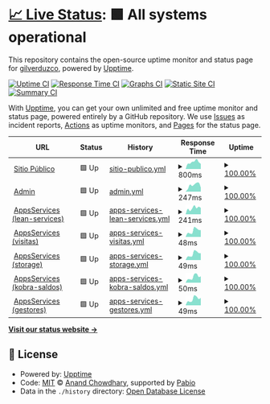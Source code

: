 # [📈 Live Status](https://status.kobra.red): <!--live status--> **🟩 All systems operational**

This repository contains the open-source uptime monitor and status page for [gilverduzco](https://status.kobra.red), powered by [Upptime](https://github.com/upptime/upptime).

[![Uptime CI](https://github.com/gilkobra/uptime/workflows/Uptime%20CI/badge.svg)](https://github.com/gilkobra/uptime/actions?query=workflow%3A%22Uptime+CI%22)
[![Response Time CI](https://github.com/gilkobra/uptime/workflows/Response%20Time%20CI/badge.svg)](https://github.com/gilkobra/uptime/actions?query=workflow%3A%22Response+Time+CI%22)
[![Graphs CI](https://github.com/gilkobra/uptime/workflows/Graphs%20CI/badge.svg)](https://github.com/gilkobra/uptime/actions?query=workflow%3A%22Graphs+CI%22)
[![Static Site CI](https://github.com/gilkobra/uptime/workflows/Static%20Site%20CI/badge.svg)](https://github.com/gilkobra/uptime/actions?query=workflow%3A%22Static+Site+CI%22)
[![Summary CI](https://github.com/gilkobra/uptime/workflows/Summary%20CI/badge.svg)](https://github.com/gilkobra/uptime/actions?query=workflow%3A%22Summary+CI%22)

With [Upptime](https://upptime.js.org), you can get your own unlimited and free uptime monitor and status page, powered entirely by a GitHub repository. We use [Issues](https://github.com/gilkobra/uptime/issues) as incident reports, [Actions](https://github.com/gilkobra/uptime/actions) as uptime monitors, and [Pages](https://status.kobra.red) for the status page.

<!--start: status pages-->
<!-- This summary is generated by Upptime (https://github.com/upptime/upptime) -->
<!-- Do not edit this manually, your changes will be overwritten -->
<!-- prettier-ignore -->
| URL | Status | History | Response Time | Uptime |
| --- | ------ | ------- | ------------- | ------ |
| <img alt="" src="https://icons.duckduckgo.com/ip3/kobra.red.ico" height="13"> [Sitio Público](https://kobra.red) | 🟩 Up | [sitio-publico.yml](https://github.com/gilkobra/uptime/commits/HEAD/history/sitio-publico.yml) | <details><summary><img alt="Response time graph" src="./graphs/sitio-publico/response-time-week.png" height="20"> 800ms</summary><br><a href="https://status.kobra.red/history/sitio-publico"><img alt="Response time 946" src="https://img.shields.io/endpoint?url=https%3A%2F%2Fraw.githubusercontent.com%2Fgilkobra%2Fuptime%2FHEAD%2Fapi%2Fsitio-publico%2Fresponse-time.json"></a><br><a href="https://status.kobra.red/history/sitio-publico"><img alt="24-hour response time 600" src="https://img.shields.io/endpoint?url=https%3A%2F%2Fraw.githubusercontent.com%2Fgilkobra%2Fuptime%2FHEAD%2Fapi%2Fsitio-publico%2Fresponse-time-day.json"></a><br><a href="https://status.kobra.red/history/sitio-publico"><img alt="7-day response time 800" src="https://img.shields.io/endpoint?url=https%3A%2F%2Fraw.githubusercontent.com%2Fgilkobra%2Fuptime%2FHEAD%2Fapi%2Fsitio-publico%2Fresponse-time-week.json"></a><br><a href="https://status.kobra.red/history/sitio-publico"><img alt="30-day response time 919" src="https://img.shields.io/endpoint?url=https%3A%2F%2Fraw.githubusercontent.com%2Fgilkobra%2Fuptime%2FHEAD%2Fapi%2Fsitio-publico%2Fresponse-time-month.json"></a><br><a href="https://status.kobra.red/history/sitio-publico"><img alt="1-year response time 946" src="https://img.shields.io/endpoint?url=https%3A%2F%2Fraw.githubusercontent.com%2Fgilkobra%2Fuptime%2FHEAD%2Fapi%2Fsitio-publico%2Fresponse-time-year.json"></a></details> | <details><summary><a href="https://status.kobra.red/history/sitio-publico">100.00%</a></summary><a href="https://status.kobra.red/history/sitio-publico"><img alt="All-time uptime 100.00%" src="https://img.shields.io/endpoint?url=https%3A%2F%2Fraw.githubusercontent.com%2Fgilkobra%2Fuptime%2FHEAD%2Fapi%2Fsitio-publico%2Fuptime.json"></a><br><a href="https://status.kobra.red/history/sitio-publico"><img alt="24-hour uptime 100.00%" src="https://img.shields.io/endpoint?url=https%3A%2F%2Fraw.githubusercontent.com%2Fgilkobra%2Fuptime%2FHEAD%2Fapi%2Fsitio-publico%2Fuptime-day.json"></a><br><a href="https://status.kobra.red/history/sitio-publico"><img alt="7-day uptime 100.00%" src="https://img.shields.io/endpoint?url=https%3A%2F%2Fraw.githubusercontent.com%2Fgilkobra%2Fuptime%2FHEAD%2Fapi%2Fsitio-publico%2Fuptime-week.json"></a><br><a href="https://status.kobra.red/history/sitio-publico"><img alt="30-day uptime 100.00%" src="https://img.shields.io/endpoint?url=https%3A%2F%2Fraw.githubusercontent.com%2Fgilkobra%2Fuptime%2FHEAD%2Fapi%2Fsitio-publico%2Fuptime-month.json"></a><br><a href="https://status.kobra.red/history/sitio-publico"><img alt="1-year uptime 100.00%" src="https://img.shields.io/endpoint?url=https%3A%2F%2Fraw.githubusercontent.com%2Fgilkobra%2Fuptime%2FHEAD%2Fapi%2Fsitio-publico%2Fuptime-year.json"></a></details>
| <img alt="" src="https://icons.duckduckgo.com/ip3/admin.kobra.red.ico" height="13"> [Admin](https://admin.kobra.red) | 🟩 Up | [admin.yml](https://github.com/gilkobra/uptime/commits/HEAD/history/admin.yml) | <details><summary><img alt="Response time graph" src="./graphs/admin/response-time-week.png" height="20"> 247ms</summary><br><a href="https://status.kobra.red/history/admin"><img alt="Response time 411" src="https://img.shields.io/endpoint?url=https%3A%2F%2Fraw.githubusercontent.com%2Fgilkobra%2Fuptime%2FHEAD%2Fapi%2Fadmin%2Fresponse-time.json"></a><br><a href="https://status.kobra.red/history/admin"><img alt="24-hour response time 155" src="https://img.shields.io/endpoint?url=https%3A%2F%2Fraw.githubusercontent.com%2Fgilkobra%2Fuptime%2FHEAD%2Fapi%2Fadmin%2Fresponse-time-day.json"></a><br><a href="https://status.kobra.red/history/admin"><img alt="7-day response time 247" src="https://img.shields.io/endpoint?url=https%3A%2F%2Fraw.githubusercontent.com%2Fgilkobra%2Fuptime%2FHEAD%2Fapi%2Fadmin%2Fresponse-time-week.json"></a><br><a href="https://status.kobra.red/history/admin"><img alt="30-day response time 348" src="https://img.shields.io/endpoint?url=https%3A%2F%2Fraw.githubusercontent.com%2Fgilkobra%2Fuptime%2FHEAD%2Fapi%2Fadmin%2Fresponse-time-month.json"></a><br><a href="https://status.kobra.red/history/admin"><img alt="1-year response time 411" src="https://img.shields.io/endpoint?url=https%3A%2F%2Fraw.githubusercontent.com%2Fgilkobra%2Fuptime%2FHEAD%2Fapi%2Fadmin%2Fresponse-time-year.json"></a></details> | <details><summary><a href="https://status.kobra.red/history/admin">100.00%</a></summary><a href="https://status.kobra.red/history/admin"><img alt="All-time uptime 100.00%" src="https://img.shields.io/endpoint?url=https%3A%2F%2Fraw.githubusercontent.com%2Fgilkobra%2Fuptime%2FHEAD%2Fapi%2Fadmin%2Fuptime.json"></a><br><a href="https://status.kobra.red/history/admin"><img alt="24-hour uptime 100.00%" src="https://img.shields.io/endpoint?url=https%3A%2F%2Fraw.githubusercontent.com%2Fgilkobra%2Fuptime%2FHEAD%2Fapi%2Fadmin%2Fuptime-day.json"></a><br><a href="https://status.kobra.red/history/admin"><img alt="7-day uptime 100.00%" src="https://img.shields.io/endpoint?url=https%3A%2F%2Fraw.githubusercontent.com%2Fgilkobra%2Fuptime%2FHEAD%2Fapi%2Fadmin%2Fuptime-week.json"></a><br><a href="https://status.kobra.red/history/admin"><img alt="30-day uptime 100.00%" src="https://img.shields.io/endpoint?url=https%3A%2F%2Fraw.githubusercontent.com%2Fgilkobra%2Fuptime%2FHEAD%2Fapi%2Fadmin%2Fuptime-month.json"></a><br><a href="https://status.kobra.red/history/admin"><img alt="1-year uptime 100.00%" src="https://img.shields.io/endpoint?url=https%3A%2F%2Fraw.githubusercontent.com%2Fgilkobra%2Fuptime%2FHEAD%2Fapi%2Fadmin%2Fuptime-year.json"></a></details>
| <img alt="" src="https://icons.duckduckgo.com/ip3/apps.kobra.red.ico" height="13"> [AppsServices (lean-services)](https://apps.kobra.red/s1/lean-services/) | 🟩 Up | [apps-services-lean-services.yml](https://github.com/gilkobra/uptime/commits/HEAD/history/apps-services-lean-services.yml) | <details><summary><img alt="Response time graph" src="./graphs/apps-services-lean-services/response-time-week.png" height="20"> 241ms</summary><br><a href="https://status.kobra.red/history/apps-services-lean-services"><img alt="Response time 353" src="https://img.shields.io/endpoint?url=https%3A%2F%2Fraw.githubusercontent.com%2Fgilkobra%2Fuptime%2FHEAD%2Fapi%2Fapps-services-lean-services%2Fresponse-time.json"></a><br><a href="https://status.kobra.red/history/apps-services-lean-services"><img alt="24-hour response time 249" src="https://img.shields.io/endpoint?url=https%3A%2F%2Fraw.githubusercontent.com%2Fgilkobra%2Fuptime%2FHEAD%2Fapi%2Fapps-services-lean-services%2Fresponse-time-day.json"></a><br><a href="https://status.kobra.red/history/apps-services-lean-services"><img alt="7-day response time 241" src="https://img.shields.io/endpoint?url=https%3A%2F%2Fraw.githubusercontent.com%2Fgilkobra%2Fuptime%2FHEAD%2Fapi%2Fapps-services-lean-services%2Fresponse-time-week.json"></a><br><a href="https://status.kobra.red/history/apps-services-lean-services"><img alt="30-day response time 280" src="https://img.shields.io/endpoint?url=https%3A%2F%2Fraw.githubusercontent.com%2Fgilkobra%2Fuptime%2FHEAD%2Fapi%2Fapps-services-lean-services%2Fresponse-time-month.json"></a><br><a href="https://status.kobra.red/history/apps-services-lean-services"><img alt="1-year response time 353" src="https://img.shields.io/endpoint?url=https%3A%2F%2Fraw.githubusercontent.com%2Fgilkobra%2Fuptime%2FHEAD%2Fapi%2Fapps-services-lean-services%2Fresponse-time-year.json"></a></details> | <details><summary><a href="https://status.kobra.red/history/apps-services-lean-services">100.00%</a></summary><a href="https://status.kobra.red/history/apps-services-lean-services"><img alt="All-time uptime 100.00%" src="https://img.shields.io/endpoint?url=https%3A%2F%2Fraw.githubusercontent.com%2Fgilkobra%2Fuptime%2FHEAD%2Fapi%2Fapps-services-lean-services%2Fuptime.json"></a><br><a href="https://status.kobra.red/history/apps-services-lean-services"><img alt="24-hour uptime 100.00%" src="https://img.shields.io/endpoint?url=https%3A%2F%2Fraw.githubusercontent.com%2Fgilkobra%2Fuptime%2FHEAD%2Fapi%2Fapps-services-lean-services%2Fuptime-day.json"></a><br><a href="https://status.kobra.red/history/apps-services-lean-services"><img alt="7-day uptime 100.00%" src="https://img.shields.io/endpoint?url=https%3A%2F%2Fraw.githubusercontent.com%2Fgilkobra%2Fuptime%2FHEAD%2Fapi%2Fapps-services-lean-services%2Fuptime-week.json"></a><br><a href="https://status.kobra.red/history/apps-services-lean-services"><img alt="30-day uptime 100.00%" src="https://img.shields.io/endpoint?url=https%3A%2F%2Fraw.githubusercontent.com%2Fgilkobra%2Fuptime%2FHEAD%2Fapi%2Fapps-services-lean-services%2Fuptime-month.json"></a><br><a href="https://status.kobra.red/history/apps-services-lean-services"><img alt="1-year uptime 100.00%" src="https://img.shields.io/endpoint?url=https%3A%2F%2Fraw.githubusercontent.com%2Fgilkobra%2Fuptime%2FHEAD%2Fapi%2Fapps-services-lean-services%2Fuptime-year.json"></a></details>
| <img alt="" src="https://icons.duckduckgo.com/ip3/apps.kobra.red.ico" height="13"> [AppsServices (visitas)](https://apps.kobra.red/s1/visitas/) | 🟩 Up | [apps-services-visitas.yml](https://github.com/gilkobra/uptime/commits/HEAD/history/apps-services-visitas.yml) | <details><summary><img alt="Response time graph" src="./graphs/apps-services-visitas/response-time-week.png" height="20"> 48ms</summary><br><a href="https://status.kobra.red/history/apps-services-visitas"><img alt="Response time 49" src="https://img.shields.io/endpoint?url=https%3A%2F%2Fraw.githubusercontent.com%2Fgilkobra%2Fuptime%2FHEAD%2Fapi%2Fapps-services-visitas%2Fresponse-time.json"></a><br><a href="https://status.kobra.red/history/apps-services-visitas"><img alt="24-hour response time 53" src="https://img.shields.io/endpoint?url=https%3A%2F%2Fraw.githubusercontent.com%2Fgilkobra%2Fuptime%2FHEAD%2Fapi%2Fapps-services-visitas%2Fresponse-time-day.json"></a><br><a href="https://status.kobra.red/history/apps-services-visitas"><img alt="7-day response time 48" src="https://img.shields.io/endpoint?url=https%3A%2F%2Fraw.githubusercontent.com%2Fgilkobra%2Fuptime%2FHEAD%2Fapi%2Fapps-services-visitas%2Fresponse-time-week.json"></a><br><a href="https://status.kobra.red/history/apps-services-visitas"><img alt="30-day response time 51" src="https://img.shields.io/endpoint?url=https%3A%2F%2Fraw.githubusercontent.com%2Fgilkobra%2Fuptime%2FHEAD%2Fapi%2Fapps-services-visitas%2Fresponse-time-month.json"></a><br><a href="https://status.kobra.red/history/apps-services-visitas"><img alt="1-year response time 49" src="https://img.shields.io/endpoint?url=https%3A%2F%2Fraw.githubusercontent.com%2Fgilkobra%2Fuptime%2FHEAD%2Fapi%2Fapps-services-visitas%2Fresponse-time-year.json"></a></details> | <details><summary><a href="https://status.kobra.red/history/apps-services-visitas">100.00%</a></summary><a href="https://status.kobra.red/history/apps-services-visitas"><img alt="All-time uptime 100.00%" src="https://img.shields.io/endpoint?url=https%3A%2F%2Fraw.githubusercontent.com%2Fgilkobra%2Fuptime%2FHEAD%2Fapi%2Fapps-services-visitas%2Fuptime.json"></a><br><a href="https://status.kobra.red/history/apps-services-visitas"><img alt="24-hour uptime 100.00%" src="https://img.shields.io/endpoint?url=https%3A%2F%2Fraw.githubusercontent.com%2Fgilkobra%2Fuptime%2FHEAD%2Fapi%2Fapps-services-visitas%2Fuptime-day.json"></a><br><a href="https://status.kobra.red/history/apps-services-visitas"><img alt="7-day uptime 100.00%" src="https://img.shields.io/endpoint?url=https%3A%2F%2Fraw.githubusercontent.com%2Fgilkobra%2Fuptime%2FHEAD%2Fapi%2Fapps-services-visitas%2Fuptime-week.json"></a><br><a href="https://status.kobra.red/history/apps-services-visitas"><img alt="30-day uptime 100.00%" src="https://img.shields.io/endpoint?url=https%3A%2F%2Fraw.githubusercontent.com%2Fgilkobra%2Fuptime%2FHEAD%2Fapi%2Fapps-services-visitas%2Fuptime-month.json"></a><br><a href="https://status.kobra.red/history/apps-services-visitas"><img alt="1-year uptime 100.00%" src="https://img.shields.io/endpoint?url=https%3A%2F%2Fraw.githubusercontent.com%2Fgilkobra%2Fuptime%2FHEAD%2Fapi%2Fapps-services-visitas%2Fuptime-year.json"></a></details>
| <img alt="" src="https://icons.duckduckgo.com/ip3/apps.kobra.red.ico" height="13"> [AppsServices (storage)](https://apps.kobra.red/s1/storage/) | 🟩 Up | [apps-services-storage.yml](https://github.com/gilkobra/uptime/commits/HEAD/history/apps-services-storage.yml) | <details><summary><img alt="Response time graph" src="./graphs/apps-services-storage/response-time-week.png" height="20"> 49ms</summary><br><a href="https://status.kobra.red/history/apps-services-storage"><img alt="Response time 47" src="https://img.shields.io/endpoint?url=https%3A%2F%2Fraw.githubusercontent.com%2Fgilkobra%2Fuptime%2FHEAD%2Fapi%2Fapps-services-storage%2Fresponse-time.json"></a><br><a href="https://status.kobra.red/history/apps-services-storage"><img alt="24-hour response time 53" src="https://img.shields.io/endpoint?url=https%3A%2F%2Fraw.githubusercontent.com%2Fgilkobra%2Fuptime%2FHEAD%2Fapi%2Fapps-services-storage%2Fresponse-time-day.json"></a><br><a href="https://status.kobra.red/history/apps-services-storage"><img alt="7-day response time 49" src="https://img.shields.io/endpoint?url=https%3A%2F%2Fraw.githubusercontent.com%2Fgilkobra%2Fuptime%2FHEAD%2Fapi%2Fapps-services-storage%2Fresponse-time-week.json"></a><br><a href="https://status.kobra.red/history/apps-services-storage"><img alt="30-day response time 51" src="https://img.shields.io/endpoint?url=https%3A%2F%2Fraw.githubusercontent.com%2Fgilkobra%2Fuptime%2FHEAD%2Fapi%2Fapps-services-storage%2Fresponse-time-month.json"></a><br><a href="https://status.kobra.red/history/apps-services-storage"><img alt="1-year response time 47" src="https://img.shields.io/endpoint?url=https%3A%2F%2Fraw.githubusercontent.com%2Fgilkobra%2Fuptime%2FHEAD%2Fapi%2Fapps-services-storage%2Fresponse-time-year.json"></a></details> | <details><summary><a href="https://status.kobra.red/history/apps-services-storage">100.00%</a></summary><a href="https://status.kobra.red/history/apps-services-storage"><img alt="All-time uptime 100.00%" src="https://img.shields.io/endpoint?url=https%3A%2F%2Fraw.githubusercontent.com%2Fgilkobra%2Fuptime%2FHEAD%2Fapi%2Fapps-services-storage%2Fuptime.json"></a><br><a href="https://status.kobra.red/history/apps-services-storage"><img alt="24-hour uptime 100.00%" src="https://img.shields.io/endpoint?url=https%3A%2F%2Fraw.githubusercontent.com%2Fgilkobra%2Fuptime%2FHEAD%2Fapi%2Fapps-services-storage%2Fuptime-day.json"></a><br><a href="https://status.kobra.red/history/apps-services-storage"><img alt="7-day uptime 100.00%" src="https://img.shields.io/endpoint?url=https%3A%2F%2Fraw.githubusercontent.com%2Fgilkobra%2Fuptime%2FHEAD%2Fapi%2Fapps-services-storage%2Fuptime-week.json"></a><br><a href="https://status.kobra.red/history/apps-services-storage"><img alt="30-day uptime 100.00%" src="https://img.shields.io/endpoint?url=https%3A%2F%2Fraw.githubusercontent.com%2Fgilkobra%2Fuptime%2FHEAD%2Fapi%2Fapps-services-storage%2Fuptime-month.json"></a><br><a href="https://status.kobra.red/history/apps-services-storage"><img alt="1-year uptime 100.00%" src="https://img.shields.io/endpoint?url=https%3A%2F%2Fraw.githubusercontent.com%2Fgilkobra%2Fuptime%2FHEAD%2Fapi%2Fapps-services-storage%2Fuptime-year.json"></a></details>
| <img alt="" src="https://icons.duckduckgo.com/ip3/apps.kobra.red.ico" height="13"> [AppsServices (kobra-saldos)](https://apps.kobra.red/s1/kobra-saldos/) | 🟩 Up | [apps-services-kobra-saldos.yml](https://github.com/gilkobra/uptime/commits/HEAD/history/apps-services-kobra-saldos.yml) | <details><summary><img alt="Response time graph" src="./graphs/apps-services-kobra-saldos/response-time-week.png" height="20"> 50ms</summary><br><a href="https://status.kobra.red/history/apps-services-kobra-saldos"><img alt="Response time 47" src="https://img.shields.io/endpoint?url=https%3A%2F%2Fraw.githubusercontent.com%2Fgilkobra%2Fuptime%2FHEAD%2Fapi%2Fapps-services-kobra-saldos%2Fresponse-time.json"></a><br><a href="https://status.kobra.red/history/apps-services-kobra-saldos"><img alt="24-hour response time 55" src="https://img.shields.io/endpoint?url=https%3A%2F%2Fraw.githubusercontent.com%2Fgilkobra%2Fuptime%2FHEAD%2Fapi%2Fapps-services-kobra-saldos%2Fresponse-time-day.json"></a><br><a href="https://status.kobra.red/history/apps-services-kobra-saldos"><img alt="7-day response time 50" src="https://img.shields.io/endpoint?url=https%3A%2F%2Fraw.githubusercontent.com%2Fgilkobra%2Fuptime%2FHEAD%2Fapi%2Fapps-services-kobra-saldos%2Fresponse-time-week.json"></a><br><a href="https://status.kobra.red/history/apps-services-kobra-saldos"><img alt="30-day response time 50" src="https://img.shields.io/endpoint?url=https%3A%2F%2Fraw.githubusercontent.com%2Fgilkobra%2Fuptime%2FHEAD%2Fapi%2Fapps-services-kobra-saldos%2Fresponse-time-month.json"></a><br><a href="https://status.kobra.red/history/apps-services-kobra-saldos"><img alt="1-year response time 47" src="https://img.shields.io/endpoint?url=https%3A%2F%2Fraw.githubusercontent.com%2Fgilkobra%2Fuptime%2FHEAD%2Fapi%2Fapps-services-kobra-saldos%2Fresponse-time-year.json"></a></details> | <details><summary><a href="https://status.kobra.red/history/apps-services-kobra-saldos">100.00%</a></summary><a href="https://status.kobra.red/history/apps-services-kobra-saldos"><img alt="All-time uptime 100.00%" src="https://img.shields.io/endpoint?url=https%3A%2F%2Fraw.githubusercontent.com%2Fgilkobra%2Fuptime%2FHEAD%2Fapi%2Fapps-services-kobra-saldos%2Fuptime.json"></a><br><a href="https://status.kobra.red/history/apps-services-kobra-saldos"><img alt="24-hour uptime 100.00%" src="https://img.shields.io/endpoint?url=https%3A%2F%2Fraw.githubusercontent.com%2Fgilkobra%2Fuptime%2FHEAD%2Fapi%2Fapps-services-kobra-saldos%2Fuptime-day.json"></a><br><a href="https://status.kobra.red/history/apps-services-kobra-saldos"><img alt="7-day uptime 100.00%" src="https://img.shields.io/endpoint?url=https%3A%2F%2Fraw.githubusercontent.com%2Fgilkobra%2Fuptime%2FHEAD%2Fapi%2Fapps-services-kobra-saldos%2Fuptime-week.json"></a><br><a href="https://status.kobra.red/history/apps-services-kobra-saldos"><img alt="30-day uptime 100.00%" src="https://img.shields.io/endpoint?url=https%3A%2F%2Fraw.githubusercontent.com%2Fgilkobra%2Fuptime%2FHEAD%2Fapi%2Fapps-services-kobra-saldos%2Fuptime-month.json"></a><br><a href="https://status.kobra.red/history/apps-services-kobra-saldos"><img alt="1-year uptime 100.00%" src="https://img.shields.io/endpoint?url=https%3A%2F%2Fraw.githubusercontent.com%2Fgilkobra%2Fuptime%2FHEAD%2Fapi%2Fapps-services-kobra-saldos%2Fuptime-year.json"></a></details>
| <img alt="" src="https://icons.duckduckgo.com/ip3/apps.kobra.red.ico" height="13"> [AppsServices (gestores)](https://apps.kobra.red/s1/gestores/) | 🟩 Up | [apps-services-gestores.yml](https://github.com/gilkobra/uptime/commits/HEAD/history/apps-services-gestores.yml) | <details><summary><img alt="Response time graph" src="./graphs/apps-services-gestores/response-time-week.png" height="20"> 49ms</summary><br><a href="https://status.kobra.red/history/apps-services-gestores"><img alt="Response time 49" src="https://img.shields.io/endpoint?url=https%3A%2F%2Fraw.githubusercontent.com%2Fgilkobra%2Fuptime%2FHEAD%2Fapi%2Fapps-services-gestores%2Fresponse-time.json"></a><br><a href="https://status.kobra.red/history/apps-services-gestores"><img alt="24-hour response time 58" src="https://img.shields.io/endpoint?url=https%3A%2F%2Fraw.githubusercontent.com%2Fgilkobra%2Fuptime%2FHEAD%2Fapi%2Fapps-services-gestores%2Fresponse-time-day.json"></a><br><a href="https://status.kobra.red/history/apps-services-gestores"><img alt="7-day response time 49" src="https://img.shields.io/endpoint?url=https%3A%2F%2Fraw.githubusercontent.com%2Fgilkobra%2Fuptime%2FHEAD%2Fapi%2Fapps-services-gestores%2Fresponse-time-week.json"></a><br><a href="https://status.kobra.red/history/apps-services-gestores"><img alt="30-day response time 55" src="https://img.shields.io/endpoint?url=https%3A%2F%2Fraw.githubusercontent.com%2Fgilkobra%2Fuptime%2FHEAD%2Fapi%2Fapps-services-gestores%2Fresponse-time-month.json"></a><br><a href="https://status.kobra.red/history/apps-services-gestores"><img alt="1-year response time 49" src="https://img.shields.io/endpoint?url=https%3A%2F%2Fraw.githubusercontent.com%2Fgilkobra%2Fuptime%2FHEAD%2Fapi%2Fapps-services-gestores%2Fresponse-time-year.json"></a></details> | <details><summary><a href="https://status.kobra.red/history/apps-services-gestores">100.00%</a></summary><a href="https://status.kobra.red/history/apps-services-gestores"><img alt="All-time uptime 100.00%" src="https://img.shields.io/endpoint?url=https%3A%2F%2Fraw.githubusercontent.com%2Fgilkobra%2Fuptime%2FHEAD%2Fapi%2Fapps-services-gestores%2Fuptime.json"></a><br><a href="https://status.kobra.red/history/apps-services-gestores"><img alt="24-hour uptime 100.00%" src="https://img.shields.io/endpoint?url=https%3A%2F%2Fraw.githubusercontent.com%2Fgilkobra%2Fuptime%2FHEAD%2Fapi%2Fapps-services-gestores%2Fuptime-day.json"></a><br><a href="https://status.kobra.red/history/apps-services-gestores"><img alt="7-day uptime 100.00%" src="https://img.shields.io/endpoint?url=https%3A%2F%2Fraw.githubusercontent.com%2Fgilkobra%2Fuptime%2FHEAD%2Fapi%2Fapps-services-gestores%2Fuptime-week.json"></a><br><a href="https://status.kobra.red/history/apps-services-gestores"><img alt="30-day uptime 100.00%" src="https://img.shields.io/endpoint?url=https%3A%2F%2Fraw.githubusercontent.com%2Fgilkobra%2Fuptime%2FHEAD%2Fapi%2Fapps-services-gestores%2Fuptime-month.json"></a><br><a href="https://status.kobra.red/history/apps-services-gestores"><img alt="1-year uptime 100.00%" src="https://img.shields.io/endpoint?url=https%3A%2F%2Fraw.githubusercontent.com%2Fgilkobra%2Fuptime%2FHEAD%2Fapi%2Fapps-services-gestores%2Fuptime-year.json"></a></details>

<!--end: status pages-->

[**Visit our status website →**](https://status.kobra.red)

## 📄 License

- Powered by: [Upptime](https://github.com/upptime/upptime)
- Code: [MIT](./LICENSE) © [Anand Chowdhary](https://anandchowdhary.com), supported by [Pabio](https://pabio.com)
- Data in the `./history` directory: [Open Database License](https://opendatacommons.org/licenses/odbl/1-0/)
